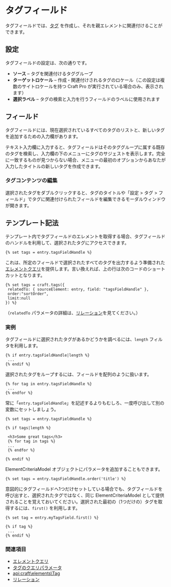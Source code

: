 # タグフィールド

タグフィールドでは、[タグ](tags.md) を作成し、それを親エレメントに関連付けることができます。

## 設定

タグフィールドの設定は、次の通りです。

* **ソース** – タグを関連付けるタググループ
* **ターゲットロケール** – 作成・関連付けされるタグのロケール（この設定は複数のサイトロケールを持つ Craft Pro が実行されている場合のみ、表示されます）
* **選択ラベル** – タグの検索と入力を行うフィールドのラベルに使用されます

## フィールド

タグフィールドには、現在選択されているすべてのタグのリストと、新しいタグを追加するための入力欄があります。

テキスト入力欄に入力すると、タグフィールドはそのタググループに属する既存のタグを検索し、入力欄の下のメニューにタグのサジェストを表示します。完全に一致するものが見つからない場合、メニューの最初のオプションからあなたが入力したタイトルの新しいタグを作成できます。

### タグコンテンツの編集

選択されたタグをダブルクリックすると、タグのタイトルや「設定 > タグ > フィールド」でタグに関連付けられたフィールドを編集できるモーダルウィンドウが開きます。

## テンプレート記法

テンプレート内でタグフィールドのエレメントを取得する場合、タグフィールドのハンドルを利用して、選択されたタグにアクセスできます。

```twig
{% set tags = entry.tagsFieldHandle %}
```

これは、所定のフィールドで選択されたすべてのタグを出力するよう準備された[エレメントクエリ](element-queries.md)を提供します。言い換えれば、上の行は次のコードのショートカットとなります。

```twig
{% set tags = craft.tags({
 relatedTo: { sourceElement: entry, field: "tagsFieldHandle" },
 order:"sortOrder",
 limit:null
}) %}
```

（`relatedTo` パラメータの詳細は、[リレーション](relations.md)を見てください。）

### 実例

タグフィールドに選択されたタグがあるかどうかを調べるには、`length` フィルタを利用します。

```twig
{% if entry.tagsFieldHandle|length %}
 ...
{% endif %}
```

選択されたタグをループするには、フィールドを配列のように扱います。

```twig
{% for tag in entry.tagsFieldHandle %}
 ...
{% endfor %}
```

常に「`entry.tagsFieldHandle`」を記述するよりもむしろ、一度呼び出して別の変数にセットしましょう。

```twig
{% set tags = entry.tagsFieldHandle %}

{% if tags|length %}

 <h3>Some great tags</h3>
 {% for tag in tags %}
 ...
 {% endfor %}

{% endif %}
```

ElementCriteriaModel オブジェクトにパラメータを追加することもできます。

```twig
{% set tags = entry.tagsFieldHandle.order('title') %}
```

意図的にタグフィールドへ1つだけセットしている場合でも、タグフィールドを呼び出すと、選択されたタグではなく、同じ ElementCriteriaModel として提供されることを覚えておいてください。選択された最初の（1つだけの）タグを取得するには、`first()` を利用します。

```twig
{% set tag = entry.myTagsField.first() %}

{% if tag %}
 ...
{% endif %}
```

### 関連項目

* [エレメントクエリ](element-queries.md)
* [タグのクエリパラメータ](element-query-params/tag-query-params.md)
* <api:craft\elements\Tag>
* [リレーション](relations.md)

